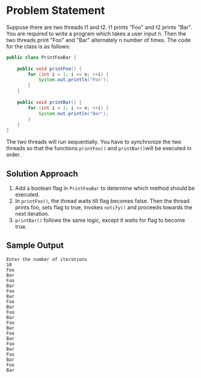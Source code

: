 # Problem Statement
Suppose there are two threads t1 and t2. t1 prints "Foo" and t2 prints "Bar". You are required to write a program which 
takes a user input n. Then the two threads print "Foo" and "Bar" alternately n number of times. The code for the class
is as follows:
```java
public class PrintFooBar {
    
    public void printFoo() {
        for (int i = 1; i <= n; ++i) {
            System.out.println("Foo");
        }
    }
    
    public void printBar() {
        for (int i = 1; i <= n; ++i) {
            System.out.println("Bar");
        }
    }
}
```
The two threads will run sequentially. You have to synchronize the two threads so that the functions `printFoo()` and 
`printBar()`will be executed in order.

## Solution Approach
1. Add a boolean flag in `PrintFooBar` to determine which method should be executed.
2. In `printFoo()`, the thread waits till flag becomes false. Then the thread prints foo, sets flag to true, invokes
`notify()` and proceeds towards the next iteration.
3. `printBar()` follows the same logic, except it waits for flag to become true.

## Sample Output
```
Enter the number of iterations
10
Foo
Bar
Foo
Bar
Foo
Bar
Foo
Bar
Foo
Bar
Foo
Bar
Foo
Bar
Foo
Bar
Foo
Bar
Foo
Bar
```